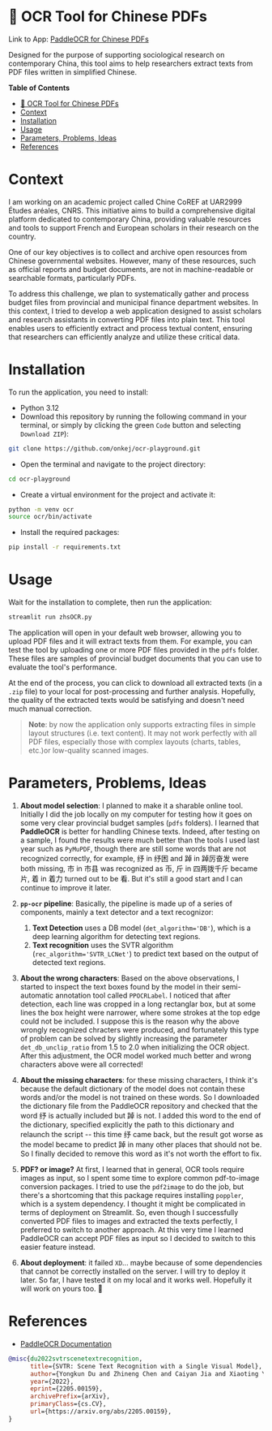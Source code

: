 📄 OCR Tool for Chinese PDFs
============================== 

Link to App: [PaddleOCR for Chinese PDFs](https://onkej-paddleocr-for-chinese-pdfs.hf.space)


Designed for the purpose of supporting sociological research on contemporary China, this tool aims to help researchers extract texts from PDF files written in simplified Chinese.


**Table of Contents**
- [📄 OCR Tool for Chinese PDFs](#-ocr-tool-for-chinese-pdfs)
- [Context](#context)
- [Installation](#installation)
- [Usage](#usage)
- [Parameters, Problems, Ideas](#parameters-problems-ideas)
- [References](#references)


# Context
I am working on an academic project called Chine CoREF at UAR2999 Études aréales, CNRS. This initiative aims to build a comprehensive digital platform dedicated to contemporary China, providing valuable resources and tools to support French and European scholars in their research on the country.

One of our key objectives is to collect and archive open resources from Chinese governmental websites. However, many of these resources, such as official reports and budget documents, are not in machine-readable or searchable formats, particularly PDFs. 

To address this challenge, we plan to systematically gather and process budget files from provincial and municipal finance department websites. In this context, I tried to develop a web application designed to assist scholars and research assistants in converting PDF files into plain text. This tool enables users to efficiently extract and process textual content, ensuring that researchers can efficiently analyze and utilize these critical data.

# Installation
To run the application, you need to install:
- Python 3.12
- Download this repository by running the following command in your terminal, or simply by clicking the green `Code` button and selecting `Download ZIP`):
```bash
git clone https://github.com/onkej/ocr-playground.git
```
- Open the terminal and navigate to the project directory:
```bash
cd ocr-playground
```
- Create a virtual environment for the project and activate it:
```bash
python -m venv ocr
source ocr/bin/activate
```
- Install the required packages:
```bash
pip install -r requirements.txt
```

# Usage
Wait for the installation to complete, then run the application:
```bash
streamlit run zhsOCR.py
```

The application will open in your default web browser, allowing you to upload PDF files and it will extract texts from them. For example, you can test the tool by uploading one or more PDF files provided in the `pdfs` folder. These files are samples of provincial budget documents that you can use to evaluate the tool's performance.

At the end of the process, you can click to download all extracted texts (in a `.zip` file) to your local for post-processing and further analysis. Hopefully, the quality of the extracted texts would be satisfying and doesn't need much manual correction.

> **Note**: by now the application only supports extracting files in simple layout structures (i.e. text content). It may not work perfectly with all PDF files, especially those with complex layouts (charts, tables, etc.)or low-quality scanned images. 


# Parameters, Problems, Ideas

1. **About model selection**: I planned to make it a sharable online tool. Initially I did the job locally on my computer for testing how it goes on some very clear provincial budget samples (`pdfs` folders). I learned that **PaddleOCR** is better for handling Chinese texts. Indeed, after testing on a sample, I found the results were much better than the tools I used last year such as `PyMuPDF`, though there are still some words that are not recognized correctly, for example, 纾 in 纾困 and 踔 in 踔厉奋发 were both missing, 市 in 市县 was recognized as 币, 斤 in 四两拨千斤 became 片, 着 in 着力 turned out to be 看. But it's still a good start and I can continue to improve it later.

2. **`pp-ocr` pipeline**: Basically, the pipeline is made up of a series of components, mainly a text detector and a text recognizor:
   1. **Text Detection** uses a DB model (`det_algorithm='DB'`), which is a deep learning algorithm for detecting text regions.  
   2. **Text recognition** uses the SVTR algorithm (`rec_algorithm='SVTR_LCNet'`) to predict text based on the output of detected text regions. 
   
3. **About the wrong characters**: Based on the above observations, I started to inspect the text boxes found by the model in their semi-automatic annotation tool called `PPOCRLabel`. I noticed that after detection, each line was cropped in a long rectanglar box, but at some lines the box height were narrower, where some strokes at the top edge could not be included. I suppose this is the reason why the above wrongly recognized chracters were produced, and fortunately this type of problem can be solved by slightly increasing the parameter `det_db_unclip_ratio` from 1.5 to 2.0 when initializing the OCR object. After this adjustment, the OCR model worked much better and wrong characters above were all corrected!

4. **About the missing characters**: for these missing characters, I think it's because the default dictionary of the model does not contain these words and/or the model is not trained on these words. So I downloaded the dictionary file from the PaddleOCR repository and checked that the word 纾 is actually included but 踔 is not. I added this word to the end of the dictionary, specified explicitly the path to this dictionary and relaunch the script -- this time 纾 came back, but the result got worse as the model became to predict 踔 in many other places that should not be. So I finally decided to remove this word as it's not worth the effort to fix.


5. **PDF? or image?** At first, I learned that in general, OCR tools require images as input, so I spent some time to explore common pdf-to-image conversion packages. I tried to use the `pdf2image` to do the job, but there's a shortcoming that this package requires installing `poppler`, which is a system dependency. I thought it might be complicated in terms of deployment on Streamlit. So, even though I successfully converted PDF files to images and extracted the texts perfectly, I preferred to switch to another approach. At this very time I learned PaddleOCR can accept PDF files as input so I decided to switch to this easier feature instead.

6. **About deployment**: it failed `XD`... maybe because of some dependencies that cannot be correctly installed on the server. I will try to deploy it later. So far, I have tested it on my local and it works well. Hopefully it will work on yours too. 🤪


# References
- [PaddleOCR Documentation](https://paddlepaddle.github.io/PaddleOCR/latest/ppocr/overview.html)
```bibtex
@misc{du2022svtrscenetextrecognition,
      title={SVTR: Scene Text Recognition with a Single Visual Model}, 
      author={Yongkun Du and Zhineng Chen and Caiyan Jia and Xiaoting Yin and Tianlun Zheng and Chenxia Li and Yuning Du and Yu-Gang Jiang},
      year={2022},
      eprint={2205.00159},
      archivePrefix={arXiv},
      primaryClass={cs.CV},
      url={https://arxiv.org/abs/2205.00159}, 
}
```
